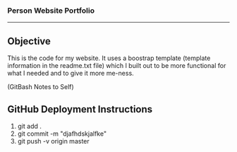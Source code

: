 ### Person Website Portfolio
***
## Objective

This is the code for my website. It uses a boostrap template (template information in the readme.txt file) which I built out to be more functional for what I needed and to give it more me-ness.






(GitBash Notes to Self)
## GitHub Deployment Instructions

1) git add . 
2) git commit -m "djafhdskjalfke"
3) git push -v origin master


